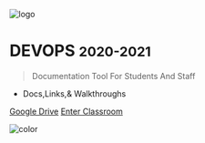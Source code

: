 ![logo](/media/logos/tp-logo-cmyk.png)

# DEVOPS <small>2020-2021</small>

> Documentation Tool For Students And Staff

- Docs,Links,& Walkthroughs

[Google Drive](https://drive.google.com/drive/folders/1fNYLMtWmfz31NzLzDLVMBJAIR2lLS9Rs?usp=sharing)
<a href="#/README"> Enter Classroom</a>

<!-- [Archive](#) -->

![color](#F2F2F2)
